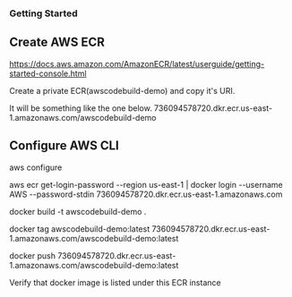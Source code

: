 ### Getting Started

## Create AWS ECR
https://docs.aws.amazon.com/AmazonECR/latest/userguide/getting-started-console.html

Create a private ECR(awscodebuild-demo) and copy it's URI. 

It will be something like the one below.
736094578720.dkr.ecr.us-east-1.amazonaws.com/awscodebuild-demo


## Configure AWS CLI
aws configure

aws ecr get-login-password --region us-east-1 | docker login --username AWS --password-stdin 736094578720.dkr.ecr.us-east-1.amazonaws.com

docker build -t awscodebuild-demo .

docker tag awscodebuild-demo:latest 736094578720.dkr.ecr.us-east-1.amazonaws.com/awscodebuild-demo:latest

docker push 736094578720.dkr.ecr.us-east-1.amazonaws.com/awscodebuild-demo:latest

Verify that docker image is listed under this ECR instance

